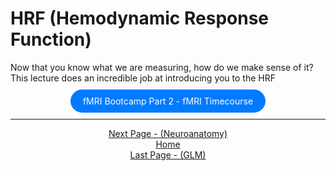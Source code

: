 # HRF (Hemodynamic Response Function)
Now that you know what we are measuring, how do we make sense of it? This lecture does an incredible job at introducing you to the HRF

<div style="text-align: center; margin-top: 20px; margin-bottom: 20px">
  <a href="https://www.youtube.com/watch?v=example" style="padding: 10px 20px; background-color: #007bff; color: white; text-decoration: none; border-radius: 100px;">fMRI Bootcamp Part 2 - fMRI Timecourse
 </a>
</div>


 ------------------------------------------------------------------------------------------------
<div align="center"; margin-top="10px">
  <a href="neuroanatomy.md">Next Page - (Neuroanatomy) </a>
</div>

<div align="center"; margin-top="10px">
  <a href="README.md">Home</a>
</div>

<div align="center"; margin-top="10px">
  <a href="glm.md">Last Page - (GLM)</a>
</div>

